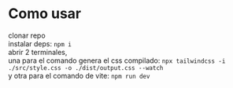 # Como usar  
clonar repo  
instalar deps: `npm i`  
abrir 2 terminales,  
   una para el comando genera el css compilado: `npx tailwindcss -i ./src/style.css -o ./dist/output.css --watch`  
   y otra para el comando de vite: `npm run dev`  
